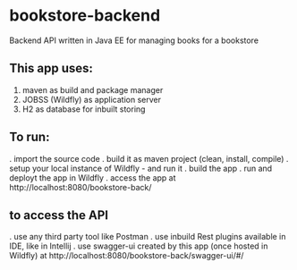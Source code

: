 # bookstore-backend

Backend API written in Java EE for managing books for a bookstore

## This app uses:
  1. maven as build and package manager
  2. JOBSS (Wildfly) as application server
  3. H2 as database for inbuilt storing
  
 ## To run:
  . import the source code
  . build it as maven project (clean, install, compile)
  . setup your local instance of Wildfly - and run it
  . build the app 
  . run and deployt the app in Wildfly
  . access the app at http://localhost:8080/bookstore-back/
  
 ## to access the API
   . use any third party tool like Postman
   . use inbuild Rest plugins available in IDE, like in Intellij
   . use swagger-ui created by this app (once hosted in Wildfly) at http://localhost:8080/bookstore-back/swagger-ui/#/
